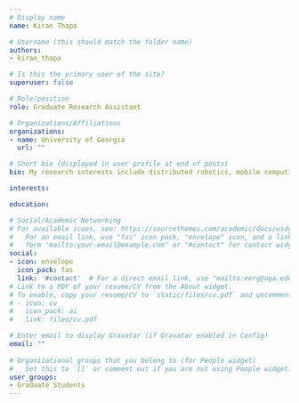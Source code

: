 ```yaml
---
# Display name
name: Kiran Thapa

# Username (this should match the folder name)
authors:
- kiran_thapa

# Is this the primary user of the site?
superuser: false

# Role/position
role: Graduate Research Assistant

# Organizations/Affiliations
organizations:
- name: University of Georgia
  url: ""

# Short bio (displayed in user profile at end of posts)
bio: My research interests include distributed robotics, mobile computing and programmable matter.

interests:

education:

# Social/Academic Networking
# For available icons, see: https://sourcethemes.com/academic/docs/widgets/#icons
#   For an email link, use "fas" icon pack, "envelope" icon, and a link in the
#   form "mailto:your-email@example.com" or "#contact" for contact widget.
social:
- icon: envelope
  icon_pack: fas
  link: '#contact'  # For a direct email link, use "mailto:eerg@uga.edu".
# Link to a PDF of your resume/CV from the About widget.
# To enable, copy your resume/CV to `static/files/cv.pdf` and uncomment the lines below.  
# - icon: cv
#   icon_pack: ai
#   link: files/cv.pdf

# Enter email to display Gravatar (if Gravatar enabled in Config)
email: ""
  
# Organizational groups that you belong to (for People widget)
#   Set this to `[]` or comment out if you are not using People widget.  
user_groups:
- Graduate Students
---
```


